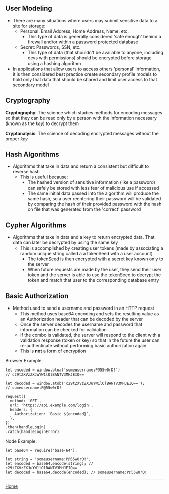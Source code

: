## User Modeling

* There are many situations where users may submit sensitive data to a site for storage:
  - Personal: Email Address, Home Address, Name, etc.
    - This type of data is generally considered 'safe enough' behind a firewall and/or within a password protected database
  - Secret: Passwords, SSN, etc.
    - This type of data (that shouldn't be available to anyone, including devs with permissions) should be encrypted before storage using a hashing algorithm
* In applications that allow users to access others 'personal' information, it is then considered best practice create secondary profile models to hold only that data that should be shared and limit user access to that secondary model

## Cryptography

**Cryptography**: The science which studies methods for encoding messages so that they can be read only by a person with the information necessary (known as the *key*) to decrypt them

**Cryptanalysis**: The science of decoding encrypted messages without the proper *key*

## Hash Algorithms

* Algorithms that take in data and return a consistent but difficult to reverse hash
  - This is useful because:
    - The hashed version of sensitive information (like a password) can safely be stored with less fear of malicious use if accessed
    - The same initial data passed into the algorithm will produce the same hash, so a user reentering their password will be validated by comparing the hash of their provided password with the hash on file that was generated from the 'correct' password

## Cypher Algorithms

* Algorithms that take in data and a key to return encrypted data.  That data can later be decrypted by using the same key
  - This is accomplished by creating user tokens (made by associating a random unique string called a a tokenSeed with a user account)
    - The tokenSeed is then encrypted with a secret key known only to the server
    - When future requests are made by the user, they send their user token and the server is able to use the tokenSeed to decrypt the token and match that user to the corresponding database entry

## Basic Authorization

* Method used to send a username and password in an HTTP request
  - This method uses base64 encoding and sets the resulting value as an Authorization header that can be decoded by the server
  - Once the server decodes the username and password that information can be checked for validation
  - If the combo is validated, the server will respond to the client with a validation response (token or key) so that in the future the user can re-authenticate without performing basic authorization again.
  - This is **not** a form of encryption

Browser Example:
```
let encoded = window.btoa('someusername:P@55w0rD!')
// c29tZXVzZXJuYW1lOlBANTV3MHJEIQ==

let decoded = window.atob('c29tZXVzZXJuYW1lOlBANTV3MHJEIQ==');
// someusername:P@55w0rD!

request({
  method: 'GET',
  url: 'https://api.example.com/login',
  headers: {
    Authorization: `Basic ${encoded}`,
  },
})
.then(handleLogin)
.catch(handleLoginError)
```

Node Example:
```
let base64 = require('base-64');

let string = 'someusername:P@55w0rD!';
let encoded = base64.encode(string); // c29tZXVzZXJuYW1lOlBANTV3MHJEIQ==
let decoded = base64.decode(encoded); // someusername:P@55w0rD!
```
---

[Home](https://jchinzi.github.io/reading-notes/)